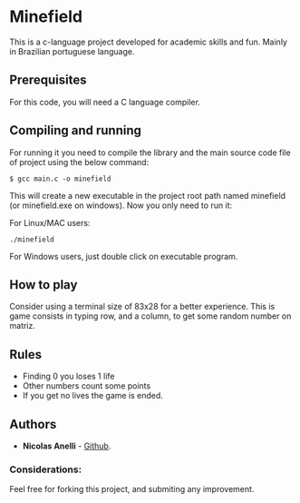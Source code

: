 # Minefield

This is a c-language project developed for academic skills and fun. Mainly in Brazilian portuguese language.


## Prerequisites

For this code, you will need a C language compiler.

## Compiling and running

For running it you need to compile the library and the main source code file of project using the below command:
```
$ gcc main.c -o minefield
```

This will create a new executable in the project root path named minefield (or minefield.exe on windows). Now you only need to run it:

For Linux/MAC users:

```
./minefield 
```

For Windows users, just double click on executable program.

## How to play
Consider using a terminal size of 83x28 for a better experience. This is game consists in typing row, and a column, to get some random number on matriz. 

## Rules
* Finding 0 you loses 1 life
* Other numbers count some points
* If you get no lives the game is ended.

## Authors
* **Nicolas Anelli** - [Github](https://github.com/NicolasAnelli).

### Considerations:
Feel free for forking this project, and submiting any improvement.

